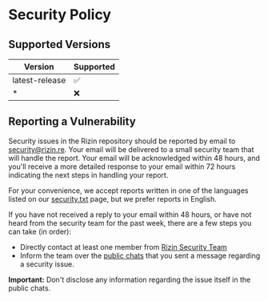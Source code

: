 # Security Policy

## Supported Versions

| Version          | Supported          |
| ---------------- | ------------------ |
| latest-release   | :white_check_mark: |
| *                | :x:                |

## Reporting a Vulnerability

Security issues in the Rizin repository should be reported by email to security@rizin.re. Your email will be delivered to a small security team that will handle the report. Your email will be acknowledged within 48 hours, and you'll receive a more detailed response to your email within 72 hours indicating the next steps in handling your report.

For your convenience, we accept reports written in one of the languages listed on our [security.txt](https://rizin.re/.well-known/security.txt) page, but we prefer reports in English.

If you have not received a reply to your email within 48 hours, or have not heard from the security team for the past week, there are a few steps you can take (in order):

- Directly contact at least one member from [Rizin Security Team](https://rizin.re/teams/security/)
- Inform the team over the [public chats](https://rizin.re/#community) that you sent a message regarding a security issue.

**Important:** Don't disclose any information regarding the issue itself in the public chats.
